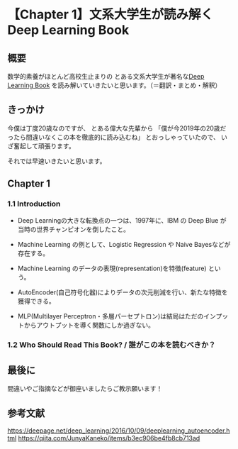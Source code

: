 # 【Chapter 1】文系大学生が読み解くDeep Learning Book

## 概要

数学的素養がほとんど高校生止まりの
とある文系大学生が著名な[Deep Learning Book](http://www.deeplearningbook.org/)
を読み解いていきたいと思います。（＝翻訳・まとめ・解釈）

## きっかけ

今僕は丁度20歳なのですが、
とある偉大な先輩から
「僕が今2019年の20歳だったら間違いなくこの本を徹底的に読み込むね」
とおっしゃっていたので、
いざ奮起して頑張ります。

それでは早速いきたいと思います。

## Chapter 1

### 1.1 Introduction

- Deep Learningの大きな転換点の一つは、1997年に、IBM の Deep Blue が当時の世界チャンピオンを倒したこと。

- Machine Learning の例として、Logistic Regression や Naive Bayesなどが存在する。

- Machine Learning のデータの表現(representation)を特徴(feature) という。

- AutoEncoder(自己符号化器)によりデータの次元削減を行い、新たな特徴を獲得できる。

- MLP(Multilayer Perceptron・多層パーセプトロン)は結局はただのインプットからアウトプットを導く関数にしか過ぎない。

### 1.2 Who Should Read This Book? / 誰がこの本を読むべきか？




## 最後に

間違いやご指摘などが御座いましたらご教示願います！

## 参考文献
https://deepage.net/deep_learning/2016/10/09/deeplearning_autoencoder.html
https://qiita.com/JunyaKaneko/items/b3ec906be4fb8cb713ad
